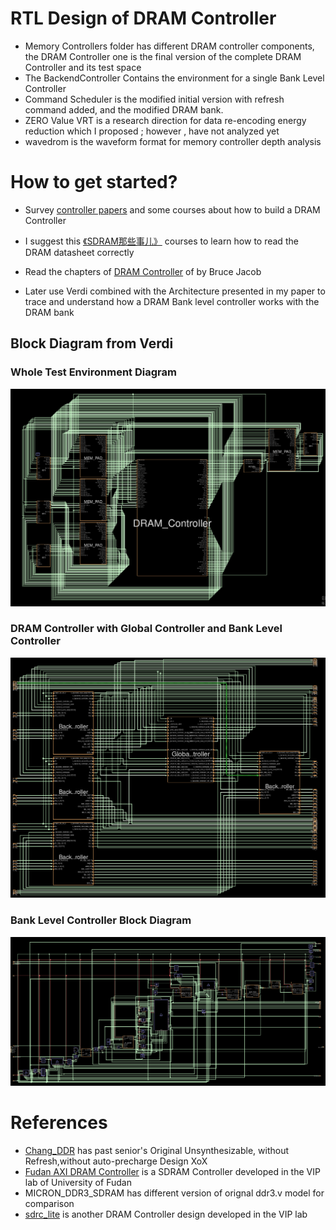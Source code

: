 # RTL Design of DRAM Controller
- Memory Controllers folder has different DRAM controller components, the DRAM Controller one is the final version of the complete DRAM Controller and its test space
- The BackendController Contains the environment for a single Bank Level Controller
- Command Scheduler is the modified initial version with refresh command added, and the modified DRAM bank.
- ZERO Value VRT is a research direction for data re-encoding energy reduction which I proposed ; however , have not analyzed yet
- wavedrom is the waveform format for memory controller depth analysis

# How to get started?
- Survey [controller papers](https://drive.google.com/drive/u/0/folders/1yFMNl62fPAiir_vTnNnlBEVAEfrNsxpg) and some courses about how to build a DRAM Controller

- I suggest this [《SDRAM那些事儿》](https://www.youtube.com/watch?v=psaZpA8ZOZk&list=PLwQKrgJyAz7dy8qAdfTehBJcbJXuC4JgX&ab_channel=xiadaogu) courses to learn how to read the DRAM datasheet correctly

- Read the chapters of [DRAM Controller](https://picture.iczhiku.com/resource/eetop/WhiDehfRtzeTyVNn.pdf) of  by Bruce Jacob

- Later use Verdi combined with the Architecture presented in my paper to trace and understand how a DRAM Bank level controller works with the DRAM bank

## Block Diagram from Verdi 

### Whole Test Environment Diagram 

![alt text](./images/image-2.png)

### DRAM Controller with Global Controller and Bank Level Controller

![alt text](./images/image.png)

### Bank Level Controller Block Diagram

![alt text](./images/image-3.png)

# References
- [Chang_DDR](https://drive.google.com/drive/u/0/folders/1J0hujTuH_HdemRHMnTkbPpOIec0sertc) has past senior's Original Unsynthesizable, without Refresh,without auto-precharge Design XoX
- [Fudan AXI DRAM Controller](http://viplab.fudan.edu.cn/vip/projects/gradproj/wiki/DDR_Controller) is a SDRAM Controller developed in the VIP lab of University of Fudan
- MICRON_DDR3_SDRAM has different version of orignal ddr3.v model for comparison
- [sdrc_lite](http://viplab.fudan.edu.cn/vip/projects/gradproj/wiki/SDRAM_Controller) is another DRAM Controller design developed in the VIP lab